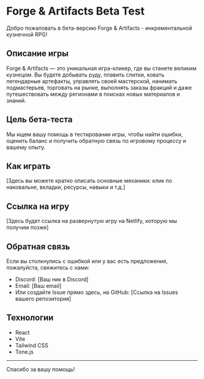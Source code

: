# Forge & Artifacts Beta Test

Добро пожаловать в бета-версию Forge & Artifacts - инкрементальной кузнечной RPG!

## Описание игры
Forge & Artifacts — это уникальная игра-кликер, где вы станете великим кузнецом. Вы будете добывать руду, плавить слитки, ковать легендарные артефакты, управлять своей мастерской, нанимать подмастерьев, торговать на рынке, выполнять заказы фракций и даже путешествовать между регионами в поисках новых материалов и знаний.

## Цель бета-теста
Мы ищем вашу помощь в тестировании игры, чтобы найти ошибки, оценить баланс и получить обратную связь по игровому процессу и вашему опыту.

## Как играть
[Здесь вы можете кратко описать основные механики: клик по наковальне, вкладки, ресурсы, навыки и т.д.]

## Ссылка на игру
[Здесь будет ссылка на развернутую игру на Netlify, которую мы получим позже]

## Обратная связь
Если вы столкнулись с ошибкой или у вас есть предложения, пожалуйста, свяжитесь с нами:
* Discord: [Ваш ник в Discord]
* Email: [Ваш email]
* Или создайте Issue прямо здесь, на GitHub: [Ссылка на Issues вашего репозитория]

## Технологии
* React
* Vite
* Tailwind CSS
* Tone.js

---
Спасибо за вашу помощь!